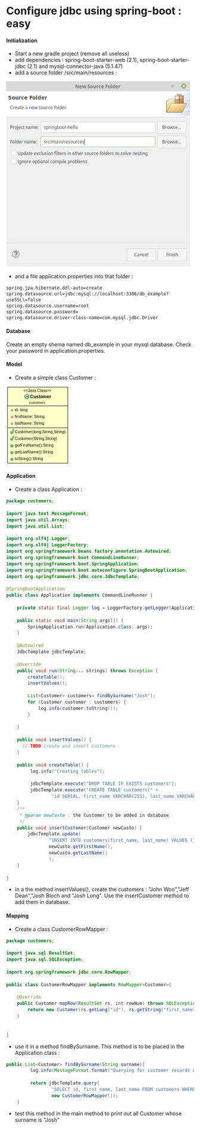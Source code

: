 # Configure jdbc using spring-boot : easy

#### Initialization

- Start a new gradle project (remove all useless)
- add dependencies : spring-boot-starter-web (2.1), spring-boot-starter-jdbc (2.1) and mysql-connector-java (5.1.47)
- add a source folder /src/main/resources :

![resources folder](img/resources-folder.png)

- and a file application.properties into that folder :

```
spring.jpa.hibernate.ddl-auto=create
spring.datasource.url=jdbc:mysql://localhost:3306/db_example?useSSL\=false
spring.datasource.username=root
spring.datasource.password=
spring.datasource.driver-class-name=com.mysql.jdbc.Driver
  ```

#### Database

Create an empty shema named db_example in your mysql database. Check your password in application.properties.

#### Model

- Create a simple class Customer :

![customer](img/customer.png)

#### Application

- Create a class Application :

```java
package customers;

import java.text.MessageFormat;
import java.util.Arrays;
import java.util.List;

import org.slf4j.Logger;
import org.slf4j.LoggerFactory;
import org.springframework.beans.factory.annotation.Autowired;
import org.springframework.boot.CommandLineRunner;
import org.springframework.boot.SpringApplication;
import org.springframework.boot.autoconfigure.SpringBootApplication;
import org.springframework.jdbc.core.JdbcTemplate;

@SpringBootApplication
public class Application implements CommandLineRunner {

    private static final Logger log = LoggerFactory.getLogger(Application.class);

    public static void main(String args[]) {
        SpringApplication.run(Application.class, args);
    }

    @Autowired
    JdbcTemplate jdbcTemplate;

    @Override
    public void run(String... strings) throws Exception {
    	createTable();
    	insertValues();

    	List<Customer> customers= findBySurname("Josh");
    	for (Customer customer : customers) {
    		log.info(customer.toString());
    	}

    }

    public void insertValues() {
      // TODO create and insert customers
    }

    public void createTable() {
    	 log.info("Creating tables");

         jdbcTemplate.execute("DROP TABLE IF EXISTS customers");
         jdbcTemplate.execute("CREATE TABLE customers(" +
                 "id SERIAL, first_name VARCHAR(255), last_name VARCHAR(255))");
    }
    /**
     * @param newCusto : the Customer to be added in database
     */
    public void insertCustomer(Customer newCusto) {
    	jdbcTemplate.update(
    			"INSERT INTO customers(first_name, last_name) VALUES (?,?)",
    			newCusto.getFirstName(),
    			newCusto.getLastName()
    			);
    }

}
```

- in a the method insertValues(), create the customers : "John Woo","Jeff Dean","Josh Bloch and "Josh Long". Use the insertCustomer method to add them in database.

#### Mapping
- Create a class CustomerRowMapper :

```java
package customers;

import java.sql.ResultSet;
import java.sql.SQLException;

import org.springframework.jdbc.core.RowMapper;

public class CustomerRowMapper implements RowMapper<Customer>{

	@Override
	public Customer mapRow(ResultSet rs, int rowNum) throws SQLException {
		return new Customer(rs.getLong("id"), rs.getString("first_name"), rs.getString("last_name"));
	}


}
```

- use it in a method findBySurname. This method is to be placed in the Application class :

```java
public List<Customer> findBySurname(String surname){
    	 log.info(MessageFormat.format("Querying for customer records where first_name = {0}:", surname));

         return jdbcTemplate.query(
                 "SELECT id, first_name, last_name FROM customers WHERE first_name = ?", new Object[] {surname },
                 new CustomerRowMapper());
    }
```

- test this method in the main method to print out all Customer whose surname is "Josh"
